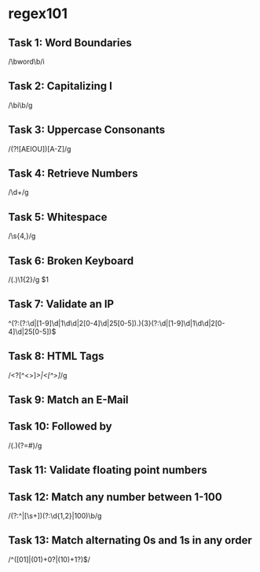 # regex101

## Task 1: Word Boundaries
/\bword\b/i

## Task 2: Capitalizing I
/\bi\b/g

## Task 3: Uppercase Consonants
/(?![AEIOU])[A-Z]/g

## Task 4: Retrieve Numbers
/\d+/g

## Task 5: Whitespace
/\s{4,}/g

## Task 6: Broken Keyboard
/(.)\1{2}/g
$1

## Task 7: Validate an IP
^(?:(?:\d|[1-9]\d|1\d\d|2[0-4]\d|25[0-5])\.){3}(?:\d|[1-9]\d|1\d\d|2[0-4]\d|25[0-5])$

## Task 8: HTML Tags
/<?[^<>]*>|<[^>]*/g

## Task 9: Match an E-Mail


## Task 10: Followed by #
/(.)(?=#)/g

## Task 11: Validate floating point numbers


## Task 12: Match any number between 1-100
/(?:^|[\s+])(?:\d{1,2}|100)\b/g

## Task 13: Match alternating 0s and 1s in any order
/^([01]|(01)+0?|(10)+1?)$/





